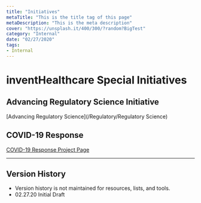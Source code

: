 ```yaml
---
title: "Initiatives"
metaTitle: "This is the title tag of this page"
metaDescription: "This is the meta description"
cover: "https://unsplash.it/400/300/?random?BigTest"
category: "Internal"
date: "02/27/2020"
tags:
- Internal
---
```

# inventHealthcare Special Initiatives

## Advancing Regulatory Science Initiative

[Advancing Regulatory Science](/Regulatory/Regulatory Science)

## COVID-19 Response

[COVID-19 Response Project Page](/Join-Us/Initiatives/COVID-19)

--------
## Version History
- Version history is not maintained for resources, lists, and tools.
- 02.27.20 Initial Draft
